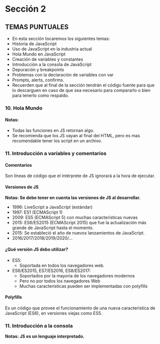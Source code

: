 # **Sección 2**
## **TEMAS PUNTUALES**

- En esta sección tocaremos los siguientes temas:
- Historia de JavaScript
- Uso de JavaScript en la industria actual
- Hola Mundo en JavaScript
- Creación de variables y constantes
- Introducción a la consola de JavaScript
- Depuración y breakpoints
- Problemas con la declaración de variables con var
- Prompts, alerts, confirms.
- Recuerden que al final de la sección tendrán el código fuente para que lo descarguen en caso de que sea necesario para compararlo o bien para tenerlo como respaldo.

### **10. Hola Mundo**

#### **Notas:**
- Todas las funciones en JS retornan algo.
- Se recomienda que los JS vayan al final del HTML, pero es mas recomendable tener los script en un archivo.

### **11. Introducción a variables y comentarios**

#### **Comentarios**

Son líneas de código que el intérprete de JS ignorará a la hora de ejecutar.

#### **Versiones de JS**
**Notas: Se debe tener en cuenta las versiones de JS al desarrollar.**
- 1996: LiveScript a JavaScript (estándar)
- 1997: ES1 (ECMAScript 1)
- 2009: ES5 (ECMAScript 5) con muchas características nuevas 
- 2015: ES6/ES2015 (ECMAScript 2015) que fue la actualización más grande de JavaScript hasta el momento.
- 2015: Se estableció el año de nuevos lanzamientos de JavaScript. 
- 2016/2017/2018/2019/2020/...  

#### **¿Qué versión JS debo utilizar?**

- ES5:
    - Soportada en todos los navegadores web.
- ES6/ES2015, ES7/ES2016, ES8/ES2017:
    - Soportados por la mayoria de los navegadores modernos 
    - Pero no por todos los navegadores Web
    - Muchas características pueden ser implementadas con polyfills

#### **Polyfills**

Es un código que provee el funcionamiento de una nueva característica de JavaScript (ES6), en versiones viejas como ES5.

### **11. Introducción a la consola**
**Notas: JS es un lenguaje interpretado.**

